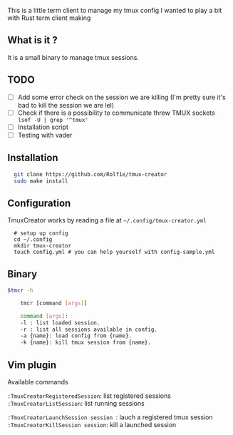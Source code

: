 This is a little term client to manage my tmux config 
I wanted to play a bit with Rust term client making


## What is it ?
It is a small binary to manage tmux sessions. 

## TODO
 - [ ] Add some error check on the session we are killing (I'm pretty sure it's
   bad to kill the session we are lel)
 - [ ] Check if there is a possibility to communicate threw TMUX sockets ` lsof -U | grep '^tmux'`
 - [ ] Installation script
 - [ ] Testing with vader

## Installation 

```bash
  git clone https://github.com/Rolf1e/tmux-creator
  sudo make install
``` 
## Configuration
TmuxCreator works by reading a file at `~/.config/tmux-creator.yml`
```
  # setup up config 
  cd ~/.config
  mkdir tmux-creator
  touch config.yml # you can help yourself with config-sample.yml
``` 

## Binary 
```bash
$tmcr -h

    tmcr [command [args]]

    command [args]:
    -l : list loaded session.
    -r : list all sessions available in config.
    -a {name}: load config from {name}.
    -k {name}: kill tmux session from {name}.
```


## Vim plugin

Available commands

`:TmuxCreatorRegisteredSession`: list registered sessions
`:TmuxCreatorListSession`: list running sessions

`:TmuxCreatorLaunchSession session `: lauch a registered tmux session 
`:TmuxCreatorKillSession session`: kill a launched session

